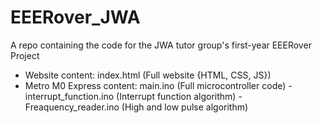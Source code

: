 # EEERover_JWA
A repo containing the code for the JWA tutor group's first-year EEERover Project

  - Website content:
      index.html (Full website {HTML, CSS, JS})
  - Metro M0 Express content:
      main.ino (Full microcontroller code) - 
      interrupt_function.ino (Interrupt function algorithm) - 
      Freaquency_reader.ino (High and low pulse algorithm) 
      

